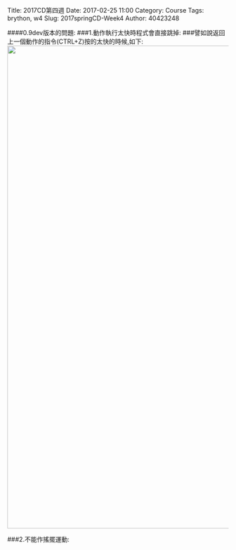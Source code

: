 Title: 2017CD第四週
Date: 2017-02-25 11:00
Category: Course
Tags: brython, w4
Slug: 2017springCD-Week4
Author: 40423248


####0.9dev版本的問題:
###1.動作執行太快時程式會直接跳掉:
###譬如說返回上一個動作的指令(CTRL+Z)按的太快的時候,如下:
<img src="./../data/P301.png" width="1100" />

###2.不能作搖擺運動:


